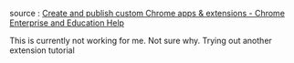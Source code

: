 source : [Create and publish custom Chrome apps & extensions - Chrome Enterprise and Education Help](https://support.google.com/chrome/a/answer/2714278?hl=en)

This is currently not working for me. Not sure why. Trying out another extension tutorial

